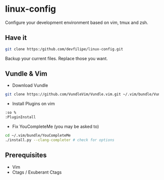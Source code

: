 linux-config
============

Configure your development environment based on vim, tmux and zsh.

Have it
------

```bash
git clone https:/github.com/devfilipe/linux-config.git
```

Backup your current files. Replace those you want.

Vundle & Vim
------------------

* Download Vundle

```bash
git clone https://github.com/VundleVim/Vundle.vim.git ~/.vim/bundle/Vundle.vim
```

* Install Plugins on vim

```bash
:so %
:PluginInstall
```

* Fix YouCompleteMe (you may be asked to)

```bash
cd ~/.vim/bundle/YouCompleteMe
./install.py --clang-completer # check for options
```

Prerequisites
------------------

* Vim
* Ctags / Exuberant Ctags
